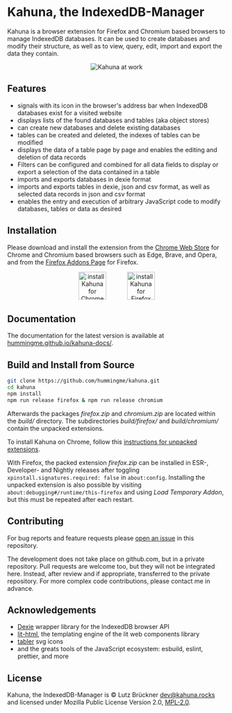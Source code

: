 # Kahuna, the IndexedDB-Manager

Kahuna is a browser extension for Firefox and Chromium based browsers to manage IndexedDB databases. It can be used to create databases and modify their structure, as well as to view, query, edit, import and export the data they contain.

<p align="center">
  <img alt="Kahuna at work" src="https://hummingme.github.io/kahuna-docs/assets/screenshots/kahuna-at-work-1920x1200.png">
</p>

## Features
* signals with its icon in the browser's address bar when IndexedDB databases exist for a visited website
* displays lists of the found databases and tables (aka object stores)
* can create new databases and delete existing databases
* tables can be created and deleted, the indexes of tables can be modified
* displays the data of a table page by page and enables the editing and deletion of data records
* Filters can be configured and combined for all data fields to display or export a selection of the data contained in a table
* imports and exports databases in dexie format
* imports and exports tables in dexie, json and csv format, as well as selected data records in json and csv format
* enables the entry and execution of arbitrary JavaScript code to modify databases, tables or data as desired

## Installation
Please download and install the extension from the [Chrome Web Store](https://chromewebstore.google.com/detail/kahuna/ilafpdbgcaodnkdklgemggjamhpdjile) for Chrome and Chromium based browsers such as Edge, Brave, and Opera, and from the [Firefox Addons Page](https://addons.mozilla.org/en-US/firefox/addon/kahuna-the-indexeddb-manager) for Firefox.
<div align="center" width="200">
      <a href="https://chromewebstore.google.com/detail/kahuna/ilafpdbgcaodnkdklgemggjamhpdjile">
        <img src="https://hummingme.github.io/kahuna-docs/assets/icons/chrome-logo.svg" width="64" alt="install Kahuna for Chrome" /></a>
      <img src="data:image/gif;base64,R0lGODlhAQABAIAAAAAAAP///yH5BAEAAAAALAAAAAABAAEAAAIBRAA7" width="40">
      <a href="https://addons.mozilla.org/en-US/firefox/addon/kahuna-the-indexeddb-manager/">
        <img src="https://hummingme.github.io/kahuna-docs/assets/icons/firefox-logo.svg" width="64" alt="install Kahuna for Firefox" /></a>
</div>


## Documentation
The documentation for the latest version is available at [hummingme.github.io/kahuna-docs/](https://hummingme.github.io/kahuna-docs/).

## Build and Install from Source
```sh
git clone https://github.com/hummingme/kahuna.git
cd kahuna
npm install 
npm run release firefox & npm run release chromium
```
Afterwards the packages _firefox\.zip_ and _chromium\.zip_ are located within the _build/_ directory. The subdirectories _build/firefox/_ and _build/chromium/_ contain the unpacked extensions.

To install Kahuna on Chrome, follow this [instructions for unpacked extensions](https://developer.chrome.com/docs/extensions/get-started/tutorial/hello-world#load-unpacked). 

With Firefox, the packed extension _firefox.zip_ can be installed in ESR-, Developer- and Nightly releases after toggling `xpinstall.signatures.required: false` in `about:config`. Installing the unpacked extension is also possible by visiting `about:debugging#/runtime/this-firefox` and using _Load Temporary Addon_, but this must be repeated after each restart.

## Contributing
For bug reports and feature requests please [open an issue](https://github.com/hummingme/kahuna/issues) in this repository. 

The development does not take place on github.com, but in a private repository. Pull requests are welcome too, but they will not be integrated here. Instead, after review and if appropriate, transferred to the private repository. For more complex code contributions, please contact me in advance.

## Acknowledgements
* [Dexie](https://dexie.org/) wrapper library for the IndexedDB browser API
* [lit-html](https://lit.dev/docs/templates/overview/), the templating engine of the lit web components library
* [tabler](https://tabler.io/icons) svg icons
* and the greats tools of the JavaScript ecosystem: esbuild, eslint, prettier, and more

## License
Kahuna, the IndexedDB-Manager is © Lutz Brückner <dev@kahuna.rocks>  and licensed under Mozilla Public License Version 2.0, [MPL-2.0](https://mozilla.org/MPL/2.0/).
